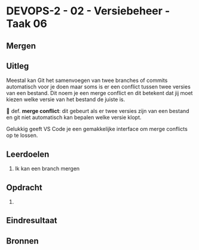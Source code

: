 # DEVOPS-2 - 02 - Versiebeheer - Taak 06

## Mergen

## Uitleg

Meestal kan Git het samenvoegen van twee branches of commits automatisch voor je doen maar soms is er een conflict tussen twee versies van een bestand. Dit noem je een merge conflict en dit betekent dat jij moet kiezen welke versie van het bestand de juiste is.  

:rocket: def. **merge conflict**: dit gebeurt als er twee versies zijn van een bestand en git niet automatisch kan bepalen welke versie klopt.

Gelukkig geeft VS Code je een gemakkelijke interface om merge conflicts op te lossen. 
## Leerdoelen

1. Ik kan een branch mergen 

## Opdracht

1.  

## Eindresultaat



## Bronnen